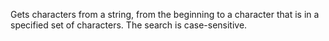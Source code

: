 Gets characters from a string, from the beginning to a
        character that is in a specified set of characters. The
        search is case-sensitive.